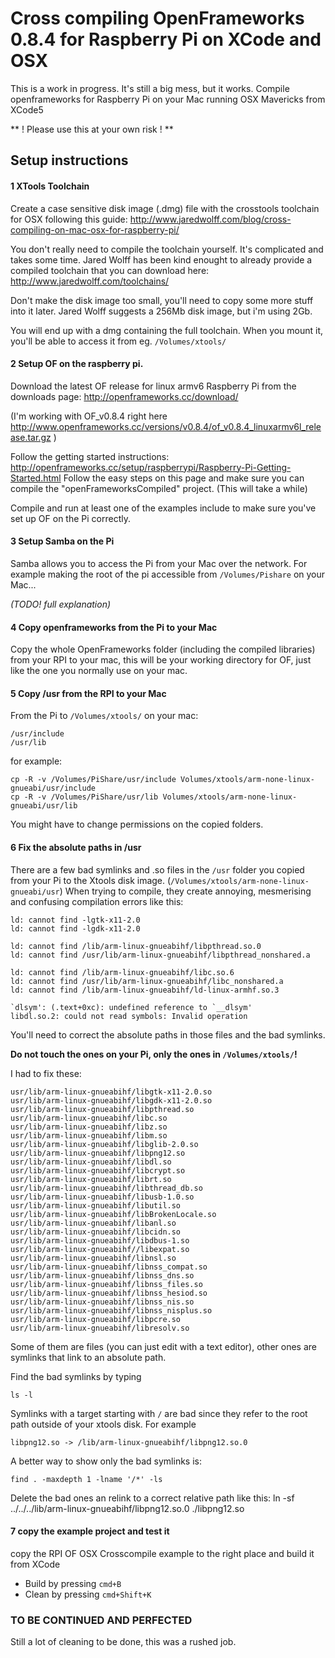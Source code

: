 # Cross compiling OpenFrameworks 0.8.4 for Raspberry Pi on XCode and OSX

This is a work in progress. It's still a big mess, but it works. Compile openframeworks for Raspberry Pi on your Mac running OSX Mavericks from XCode5

** ! Please use this at your own risk ! **



## Setup instructions

#### 1 XTools Toolchain

Create a case sensitive disk image (.dmg) file with the crosstools toolchain for OSX following this guide:  <http://www.jaredwolff.com/blog/cross-compiling-on-mac-osx-for-raspberry-pi/> 

You don't really need to compile the toolchain yourself. It's complicated and takes some time. Jared Wolff has been kind enought to already provide a compiled toolchain that you can download here: <http://www.jaredwolff.com/toolchains/>

Don't make the disk image too small, you'll need to copy some more stuff into it later.
Jared Wolff suggests a 256Mb disk image, but i'm using 2Gb.

You will end up with a dmg containing the full toolchain. When you mount it, you'll be able to access it from eg. `/Volumes/xtools/`



#### 2 Setup OF on the raspberry pi.

Download the latest OF release for linux armv6 Raspberry Pi from the downloads page:
<http://openframeworks.cc/download/>

(I'm working with OF_v0.8.4 right here <http://www.openframeworks.cc/versions/v0.8.4/of_v0.8.4_linuxarmv6l_release.tar.gz> )

Follow the getting started instructions:
<http://openframeworks.cc/setup/raspberrypi/Raspberry-Pi-Getting-Started.html>
Follow the easy steps on this page and make sure you can compile the "openFrameworksCompiled" project. (This will take a while)

Compile and run at least one of the examples include to make sure you've set up OF on the Pi correctly.


#### 3 Setup Samba on the Pi

Samba allows you to access the Pi from your Mac over the network. For example making the root of the pi accessible from `/Volumes/Pishare` on your Mac...

*(TODO! full explanation)*

#### 4 Copy openframeworks from the Pi to your Mac

Copy the whole OpenFrameworks folder (including the compiled libraries) from your RPI to your mac, this will be your working directory for OF, just like the one you normally use on your mac. 


#### 5 Copy /usr from the RPI to your Mac

From the Pi to `/Volumes/xtools/` on your mac:

	/usr/include
	/usr/lib

for example:

	cp -R -v /Volumes/PiShare/usr/include Volumes/xtools/arm-none-linux-gnueabi/usr/include
	cp -R -v /Volumes/PiShare/usr/lib Volumes/xtools/arm-none-linux-gnueabi/usr/lib

You might have to change permissions on the copied folders.


#### 6 Fix the absolute paths in /usr

There are a few bad symlinks and .so files in the `/usr` folder you copied from your Pi to the Xtools disk image. (`/Volumes/xtools/arm-none-linux-gnueabi/usr`)
When trying to compile, they create annoying, mesmerising and confusing compilation errors like this:

	ld: cannot find -lgtk-x11-2.0
	ld: cannot find -lgdk-x11-2.0
	
	ld: cannot find /lib/arm-linux-gnueabihf/libpthread.so.0
	ld: cannot find /usr/lib/arm-linux-gnueabihf/libpthread_nonshared.a
	
	ld: cannot find /lib/arm-linux-gnueabihf/libc.so.6
	ld: cannot find /usr/lib/arm-linux-gnueabihf/libc_nonshared.a
	ld: cannot find /lib/arm-linux-gnueabihf/ld-linux-armhf.so.3
	
	`dlsym': (.text+0xc): undefined reference to `__dlsym'
	libdl.so.2: could not read symbols: Invalid operation


You'll need to correct the absolute paths in those files and the bad symlinks.

**Do not touch the ones on your Pi, only the ones in `/Volumes/xtools/`!**

I had to fix these:
	
	usr/lib/arm-linux-gnueabihf/libgtk-x11-2.0.so
	usr/lib/arm-linux-gnueabihf/libgdk-x11-2.0.so
	usr/lib/arm-linux-gnueabihf/libpthread.so
	usr/lib/arm-linux-gnueabihf/libc.so
	usr/lib/arm-linux-gnueabihf/libz.so
	usr/lib/arm-linux-gnueabihf/libm.so
	usr/lib/arm-linux-gnueabihf/libglib-2.0.so
	usr/lib/arm-linux-gnueabihf/libpng12.so
	usr/lib/arm-linux-gnueabihf/libdl.so
	usr/lib/arm-linux-gnueabihf/libcrypt.so
	usr/lib/arm-linux-gnueabihf/librt.so
	usr/lib/arm-linux-gnueabihf/libthread_db.so
	usr/lib/arm-linux-gnueabihf/libusb-1.0.so
	usr/lib/arm-linux-gnueabihf/libutil.so
	usr/lib/arm-linux-gnueabihf/libBrokenLocale.so
	usr/lib/arm-linux-gnueabihf/libanl.so
	usr/lib/arm-linux-gnueabihf/libcidn.so
	usr/lib/arm-linux-gnueabihf/libdbus-1.so
	usr/lib/arm-linux-gnueabihf//libexpat.so
	usr/lib/arm-linux-gnueabihf/libnsl.so
	usr/lib/arm-linux-gnueabihf/libnss_compat.so
	usr/lib/arm-linux-gnueabihf/libnss_dns.so
	usr/lib/arm-linux-gnueabihf/libnss_files.so
	usr/lib/arm-linux-gnueabihf/libnss_hesiod.so
	usr/lib/arm-linux-gnueabihf/libnss_nis.so
	usr/lib/arm-linux-gnueabihf/libnss_nisplus.so
	usr/lib/arm-linux-gnueabihf/libpcre.so
	usr/lib/arm-linux-gnueabihf/libresolv.so	

Some of them are files (you can just edit with a text editor), other ones are symlinks that link to an absolute path. 

Find the bad symlinks by typing

	ls -l
	
Symlinks with a target starting with `/` are bad since they refer to the root path outside of your xtools disk. For example

	libpng12.so -> /lib/arm-linux-gnueabihf/libpng12.so.0

A better way to show only the bad symlinks is:

	find . -maxdepth 1 -lname '/*' -ls


Delete the bad ones an relink to a correct relative path like this:
	ln -sf ../../../lib/arm-linux-gnueabihf/libpng12.so.0 ./libpng12.so


#### 7 copy the example project and test it

copy the RPI OF OSX Crosscompile example to the right place and build it from XCode

* Build by pressing `cmd+B`
* Clean by pressing `cmd+Shift+K`


### TO BE CONTINUED AND PERFECTED
Still a lot of cleaning to be done, this was a rushed job.


